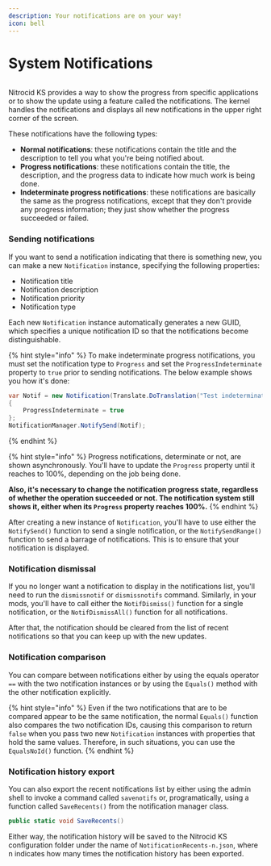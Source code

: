 ```yaml
---
description: Your notifications are on your way!
icon: bell
---
```


# System Notifications

<figure><img src="https://github.com/Aptivi-Stable-Docs/nks-manual-0.1.0/blob/main/.gitbook/assets/141-inner.png" alt=""><figcaption></figcaption></figure>

Nitrocid KS provides a way to show the progress from specific applications or to show the update using a feature called the notifications. The kernel handles the notifications and displays all new notifications in the upper right corner of the screen.

These notifications have the following types:

* **Normal notifications**: these notifications contain the title and the description to tell you what you're being notified about.
* **Progress notifications**: these notifications contain the title, the description, and the progress data to indicate how much work is being done.
* **Indeterminate progress notifications**: these notifications are basically the same as the progress notifications, except that they don't provide any progress information; they just show whether the progress succeeded or failed.

### Sending notifications

If you want to send a notification indicating that there is something new, you can make a new `Notification` instance, specifying the following properties:

* Notification title
* Notification description
* Notification priority
* Notification type

Each new `Notification` instance automatically generates a new GUID, which specifies a unique notification ID so that the notifications become distinguishable.

{% hint style="info" %}
To make indeterminate progress notifications, you must set the notification type to `Progress` and set the `ProgressIndeterminate` property to `true` prior to sending notifications. The below example shows you how it's done:

```csharp
var Notif = new Notification(Translate.DoTranslation("Test indeterminate notification"), Translate.DoTranslation("Description is here"), NotificationPriority.Low, NotificationType.Progress)
{
    ProgressIndeterminate = true
};
NotificationManager.NotifySend(Notif);
```
{% endhint %}

{% hint style="info" %}
Progress notifications, determinate or not, are shown asynchronously. You'll have to update the `Progress` property until it reaches to 100%, depending on the job being done.

**Also, it's necessary to change the notification progress state, regardless of whether the operation succeeded or not. The notification system still shows it, either when its `Progress` property reaches 100%.**
{% endhint %}

After creating a new instance of `Notification`, you'll have to use either the `NotifySend()` function to send a single notification, or the `NotifySendRange()` function to send a barrage of notifications. This is to ensure that your notification is displayed.

### Notification dismissal

If you no longer want a notification to display in the notifications list, you'll need to run the `dismissnotif` or `dismissnotifs` command. Similarly, in your mods, you'll have to call either the `NotifDismiss()` function for a single notification, or the `NotifDismissAll()` function for all notifications.

After that, the notification should be cleared from the list of recent notifications so that you can keep up with the new updates.

### Notification comparison

You can compare between notifications either by using the equals operator `==` with the two notification instances or by using the `Equals()` method with the other notification explicitly.

{% hint style="info" %}
Even if the two notifications that are to be compared appear to be the same notification, the normal `Equals()` function also compares the two notification IDs, causing this comparison to return `false` when you pass two new `Notification` instances with properties that hold the same values. Therefore, in such situations, you can use the `EqualsNoId()` function.
{% endhint %}

### Notification history export

You can also export the recent notifications list by either using the admin shell to invoke a command called `savenotifs` or, programatically, using a function called `SaveRecents()` from the notification manager class.

```csharp
public static void SaveRecents()
```

Either way, the notification history will be saved to the Nitrocid KS configuration folder under the name of `NotificationRecents-n.json`, where n indicates how many times the notification history has been exported.
